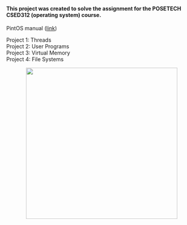 #### This project was created to solve the assignment for the POSETECH CSED312 (operating system) course.

PintOS manual ([link](https://web.stanford.edu/~ouster/cgi-bin/cs140-spring20/pintos/pintos.html))

Project 1: Threads\
Project 2: User Programs\
Project 3: Virtual Memory\
Project 4: File Systems

<p align="center">
  <img src="https://github.com/user-attachments/assets/f2e632db-c19e-4835-a23f-36601e6b69c1" width="400" height="400"/>
</p>

